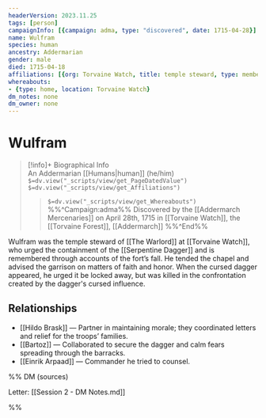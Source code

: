 ```yaml
---
headerVersion: 2023.11.25
tags: [person]
campaignInfo: [{campaign: adma, type: "discovered", date: 1715-04-28}]
name: Wulfram
species: human
ancestry: Addermarian
gender: male
died: 1715-04-18
affiliations: [{org: Torvaine Watch, title: temple steward, type: member}]
whereabouts:
- {type: home, location: Torvaine Watch}
dm_notes: none
dm_owner: none
---
```

# Wulfram
>[!info]+ Biographical Info  
> An Addermarian [[Humans|human]] (he/him)  
> `$=dv.view("_scripts/view/get_PageDatedValue")`  
> `$=dv.view("_scripts/view/get_Affiliations")`  
>> `$=dv.view("_scripts/view/get_Whereabouts")`  
>> %%^Campaign:adma%% Discovered by the [[Addermarch Mercenaries]] on April 28th, 1715 in [[Torvaine Watch]], the [[Torvaine Forest]], [[Addermarch]] %%^End%%

Wulfram was the temple steward of [[The Warlord]] at [[Torvaine Watch]], who urged the containment of the [[Serpentine Dagger]] and is remembered through accounts of the fort’s fall. He tended the chapel and advised the garrison on matters of faith and honor. When the cursed dagger appeared, he urged it be locked away, but was killed in the  confrontation created by the dagger's cursed influence.
## Relationships
- [[Hildo Brask]] — Partner in maintaining morale; they coordinated letters and relief for the troops’ families.
- [[Bartoz]] — Collaborated to secure the dagger and calm fears spreading through the barracks.
- [[Einrik Arpaad]] — Commander he tried to counsel.


%% DM (sources)

Letter: [[Session 2 - DM Notes.md]]

%%

